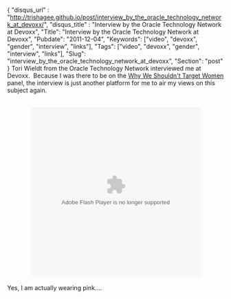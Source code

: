 {
 "disqus_url" : "http://trishagee.github.io/post/interview_by_the_oracle_technology_network_at_devoxx/",
 "disqus_title" : "Interview by the Oracle Technology Network at Devoxx",
 "Title": "Interview by the Oracle Technology Network at Devoxx",
 "Pubdate": "2011-12-04",
 "Keywords": ["video", "devoxx", "gender", "interview", "links"],
 "Tags": ["video", "devoxx", "gender", "interview", "links"],
 "Slug": "interview_by_the_oracle_technology_network_at_devoxx",
 "Section": "post"
}
Tori Wieldt from the Oracle Technology Network interviewed me at Devoxx. &nbsp;Because I was there to be on the <a href="http://mechanitis.blogspot.com/2011/11/why-we-shouldnt-target-women.html">Why We Shouldn't Target Women</a> panel, the interview is just another platform for me to air my views on this subject again. <br /><br /><div style="text-align: center;"><object height="395" width="395"><param name="movie" value="http://www.parleys.com/dist/share/parleysshare.swf"></param><param name="allowFullScreen" value="true"></param><param name="wmode" value="direct"></param><param name="bgcolor" value="#222222"></param><param name="flashVars" value="sv=true&pageId=2769" ></param><embed src="http://www.parleys.com/dist/share/parleysshare.swf" type="application/x-shockwave-flash" flashVars="sv=true&pageId=2769" allowfullscreen="true" bgcolor="#222222" width="395" height="395"></embed></object></div><br />Yes, I am actually wearing pink....
